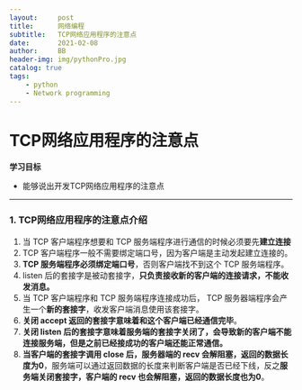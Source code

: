 ```yaml
---
layout:     post
title:      网络编程
subtitle:   TCP网络应用程序的注意点
date:       2021-02-08
author:     BB
header-img: img/pythonPro.jpg
catalog: true
tags:
    - python
    - Network programming
---
```




TCP网络应用程序的注意点
=======================

**学习目标**

-   能够说出开发TCP网络应用程序的注意点

* * * * *

### 1. TCP网络应用程序的注意点介绍 

1.  当 TCP 客户端程序想要和 TCP
    服务端程序进行通信的时候必须要先**建立连接**
2.  TCP 客户端程序一般不需要绑定端口号，因为客户端是主动发起建立连接的。
3.  **TCP 服务端程序必须绑定端口号**，否则客户端找不到这个 TCP
    服务端程序。
4.  listen
    后的套接字是被动套接字，**只负责接收新的客户端的连接请求，不能收发消息。**
5.  当 TCP 客户端程序和 TCP 服务端程序连接成功后， TCP
    服务器端程序会产生一个**新的套接字**，收发客户端消息使用该套接字。
6.  **关闭 accept 返回的套接字意味着和这个客户端已经通信完毕**。
7.  **关闭 listen
    后的套接字意味着服务端的套接字关闭了，会导致新的客户端不能连接服务端，但是之前已经接成功的客户端还能正常通信。**
8.  **当客户端的套接字调用 close 后，服务器端的 recv
    会解阻塞，返回的数据长度为0**，服务端可以通过返回数据的长度来判断客户端是否已经下线，反之**服务端关闭套接字，客户端的
    recv 也会解阻塞，返回的数据长度也为0**。
